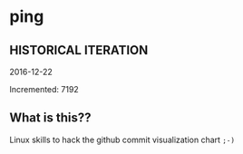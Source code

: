# ping

## HISTORICAL ITERATION
2016-12-22

Incremented: 7192

## What is this?? 
Linux skills to hack the github commit visualization chart `;-)`
